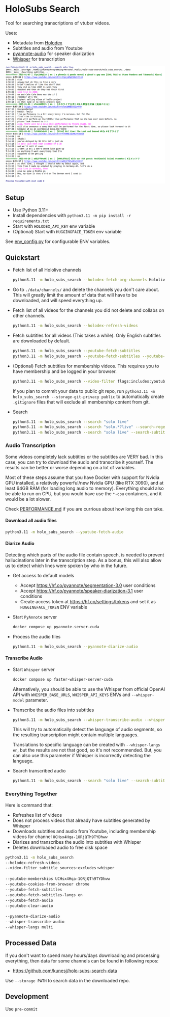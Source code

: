 # HoloSubs Search

Tool for searching transcriptions of vtuber videos.

Uses:
- Metadata from [Holodex](https://holodex.net)
- Subtitles and audio from Youtube
- [pyannote-audio](https://github.com/pyannote/pyannote-audio) for speaker diarization
- [Whisper](https://github.com/fedirz/faster-whisper-server) for transcription

![example.png](./example.png)


## Setup

- Use Python 3.11+
- Install dependencies with `python3.11 -m pip install -r requirements.txt`
- Start with `HOLODEX_API_KEY` env variable
- (Optional) Start with `HUGGINGFACE_TOKEN` env variable

See [env_config.py](./holo_subs_search/env_config.py) for configurable ENV variables. 


## Quickstart

- Fetch list of all Hololive channels

    ```bash
    python3.11 -m holo_subs_search --holodex-fetch-org-channels Hololive
    ```


- Go to `./data/channels/` and delete the channels you don't care about. This will greatly limit the amount of data that will have to be downloaded, and will speed everything up.


- Fetch list of all videos for the channels you did not delete and collabs on other channels.

    ```bash
    python3.11 -m holo_subs_search --holodex-refresh-videos
    ```


- Fetch subtitles for all videos (This takes a while). Only English subtitles are downloaded by default.

    ```bash
    python3.11 -m holo_subs_search --youtube-fetch-subtitles
    python3.11 -m holo_subs_search --youtube-fetch-subtitles --youtube-fetch-subtitles-langs en jp id
    ```


- (Optional) Fetch subtitles for membership videos. This requires you to have membership and be logged in your browser.

    ```bash
    python3.11 -m holo_subs_search --video-filter flags:includes:youtube-membership --youtube-fetch-subtitles --youtube-memberships UCHsx4Hqa-1ORjQTh9TYDhww --youtube-cookies-from-browser chrome
    ```

  If you plan to commit your data to public git repo, run `python3.11 -m holo_subs_search --storage-git-privacy public` to automatically create `.gitignore` files that will exclude all membership content from git.


- Search

    ```bash
    python3.11 -m holo_subs_search --search "solo live"
    python3.11 -m holo_subs_search --search "solo.*?live" --search-regex
    python3.11 -m holo_subs_search --search "solo live" --search-subtitle-filter source:eq:youtube langs:includes:en
    ```


### Audio Transcription

Some videos completely lack subtitles or the subtitles are VERY bad. In this case, you can try to download the audio and transcribe it yourself. The results can be better or worse depending on a lot of variables.

Most of these steps assume that you have Docker with support for Nvidia GPU installed, a relatively powerful/new Nvidia GPU (like RTX 3090), and at least 64GB RAM (for loading long audio to memory). 
Everything should also be able to run on CPU, but you would have use the `*-cpu` containers, and it would be a lot slower.

Check [PERFORMANCE.md](./PERFORMANCE.md) if you are currious about how long this can take.

#### Download all audio files

```bash
python3.11 -m holo_subs_search --youtube-fetch-audio
```

#### Diarize Audio

Detecting which parts of the audio file contain speech, is needed to prevent hallucinations later in the transcription step. As a bonus, this will also allow us to detect which lines were spoken by who in the future.

- Get access to default models
    - Accept https://hf.co/pyannote/segmentation-3.0 user conditions
    - Accept https://hf.co/pyannote/speaker-diarization-3.1 user conditions
    - Create access token at https://hf.co/settings/tokens and set it as `HUGGINGFACE_TOKEN` ENV variable


- Start `PyAnnote` server
    ```bash
    docker compose up pyannote-server-cuda
    ```


- Process the audio files
    ```bash
    python3.11 -m holo_subs_search --pyannote-diarize-audio
    ```


#### Transcribe Audio

- Start `Whisper` server
    ```bash
    docker compose up faster-whisper-server-cuda
    ```
    
    Alternatively, you should be able to use the Whisper from official OpenAI API with `WHISPER_BASE_URLS`, `WHISPER_API_KEYS` ENVs and `--whisper-model` parameter.


- Transcribe the audio files into subtitles
    ```bash
    python3.11 -m holo_subs_search --whisper-transcribe-audio --whisper-langs multi
    ```
  
    This will try to automatically detect the language of audio segments, so the resulting transcription might contain multiple languages.  
    
    Translations to specific language can be created with `--whisper-langs en`, but the results are not that good, so it's not recommended. But, you can also use this parameter if Whisper is incorrectly detecting the language.


- Search transcribed audio
    ```bash
    python3.11 -m holo_subs_search --search "solo live" --search-subtitle-filter source:eq:whisper
    ```


### Everything Together

Here is command that:
- Refreshes list of videos
- Does not process videos that already have subtitles generated by Whisper
- Downloads subtitles and audio from Youtube, including membership videos for channel `UCHsx4Hqa-1ORjQTh9TYDhww`
- Diarizes and transcribes the audio into subtitles with Whisper
- Deletes downloaded audio to free disk space

```bash
python3.11 -m holo_subs_search 
--holodex-refresh-videos
--video-filter subtitle_sources:excludes:whisper

--youtube-memberships UCHsx4Hqa-1ORjQTh9TYDhww
--youtube-cookies-from-browser chrome
--youtube-fetch-subtitles
--youtube-fetch-subtitles-langs en
--youtube-fetch-audio
--youtube-clear-audio

--pyannote-diarize-audio
--whisper-transcribe-audio
--whisper-langs multi
```


## Processed Data

If you don't want to spend many hours/days downloading and processing everything, then data for some channels can be found in following repos:

- https://github.com/kunesj/holo-subs-search-data

Use `--storage PATH` to search data in the downloaded repo.


## Development

Use `pre-commit`
